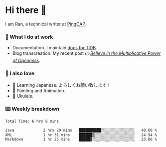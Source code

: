 # Hi there 👋

I am Ran, a technical writer at [PingCAP](https://pingcap.com/).

### 📝 What I do at work

- Documentation. I maintain [docs for TiDB](https://github.com/pingcap/docs).
- Blog transcreation. My recent post 👉[*Believe in the Multiplicative Power of Openness*](https://pingcap.com/blog/believe-in-the-multiplicative-power-of-openness-open-source-community).

### 🤠 I also love

- 💬 Learning Japanese. よろしくお願い致します！
- 🎨 Painting and Animation.
- 🎵 Ukulele.

### ⌨️ Weekly breakdown

<!--START_SECTION:waka-->

```txt
Total Time: 6 hrs 8 mins

Java             2 hrs 29 mins   ██████████░░░░░░░░░░░░░░░   40.60 %
XML              1 hr 31 mins    ██████▒░░░░░░░░░░░░░░░░░░   24.94 %
Markdown         1 hr 25 mins    █████▓░░░░░░░░░░░░░░░░░░░   23.06 %
```

<!--END_SECTION:waka-->
